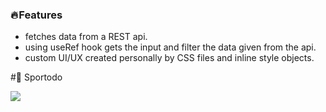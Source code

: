 ### 🔥 Features

- fetches data from a REST api.
- using useRef hook gets the input and filter the data given from the api.
- custom UI/UX created personally by CSS files and inline style objects.


#🏃 Sportodo

![](https://pandao.github.io/editor.md/images/logos/editormd-logo-180x180.png)
